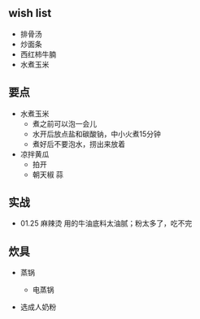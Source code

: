 
## wish list
+ 排骨汤
+ 炒面条
+ 西红柿牛腩
+ 水煮玉米

## 要点
+ 水煮玉米
  + 煮之前可以泡一会儿
  + 水开后放点盐和碳酸钠，中小火煮15分钟
  + 煮好后不要泡水，捞出来放着
+ 凉拌黄瓜
  + 拍开
  + 朝天椒 蒜
  
## 实战
+ 01.25 麻辣烫  用的牛油底料太油腻；粉太多了，吃不完


## 炊具
+ 蒸锅
   + 电蒸锅

+ 选成人奶粉